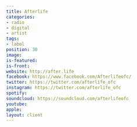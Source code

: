 ```yaml
---
title: Afterlife
categories:
- radio
- digital
- artist
tags:
- label
position: 30
image: 
is-featured: 
is-front: 
website: http://after.life
facebook: https://www.facebook.com/Afterlifeofc/
twitter: https://twitter.com/afterlife_ofc
instagram: https://twitter.com/afterlife_ofc
spotify: 
soundcloud: https://soundcloud.com/afterlifeofc
youtube: 
apple: 
layout: client
---
```


